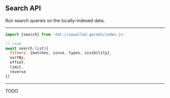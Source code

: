 ## Search API

Run search queries on the locally-indexed data.

---

```js
import {search} from 'dat://unwalled.garden/index.js'

// read
await search.list({
  filters: {matches, since, types, visibility},
  sortBy,
  offset,
  limit,
  reverse
})
```

---

TODO